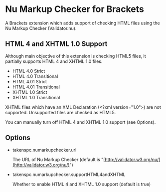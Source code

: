 # Nu Markup Checker for Brackets

A Brackets extension which adds support of checking HTML files using the Nu Markup Checker (Validator.nu).

## HTML 4 and XHTML 1.0 Support

Although main objective of this extension is checking HTML5 files, it partially supports HTML 4 and XHTML 1.0 files.

- HTML 4.0 Strict
- HTML 4.0 Transitional
- HTML 4.01 Strict
- HTML 4.01 Transitional
- XHTML 1.0 Strict
- XHTML 1.0 Transitional

XHTML files which have an XML Declaration (&lt;?xml version="1.0"&gt;) are not supported. Unsupported files are checked as HTML5.

You can manually turn off HTML 4 and XHTML 1.0 support (see Options).

## Options

- takenspc.numarkupchecker.url
    
    The URL of Nu Markup Checker (default is "[http://validator.w3.org/nu/](http://validator.w3.org/nu/)")
    
- takenspc.numarkupchecker.supportHTML4andXHTML
    
    Whether to enable HTML 4 and XHTML 1.0 support (default is true)
    